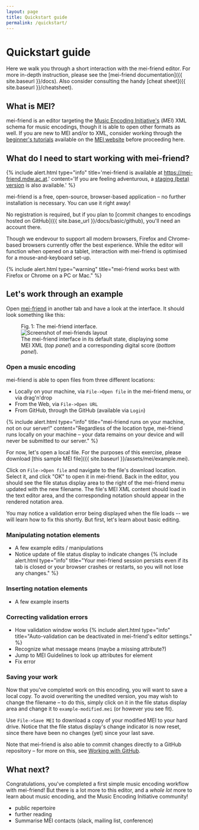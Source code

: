 ```yaml
---
layout: page
title: Quickstart guide
permalink: /quickstart/
---
```


# Quickstart guide

Here we walk you through a short interaction with the mei-friend editor. For more in-depth instruction, please see the [mei-friend documentation]({{ site.baseurl }}/docs). Also consider consulting the handy [cheat sheet]({{ site.baseurl }}/cheatsheet). 

## What is MEI? 

mei-friend is an editor targeting the [Music Encoding Initiative's](https://music-encoding.org) (*MEI*) XML schema for music encodings, though it is able to open other formats as well. If you are new to MEI and/or to XML, consider working through the [beginner's tutorials](https://music-encoding.org/resources/tutorials.html) available on the [MEI website](https://music-encoding.org) before proceeding here.

## What do I need to start working with mei-friend?
{% include alert.html type="info" title='mei-friend is available at <a href="https://mei-friend.mdw.ac.at">https://mei-friend.mdw.ac.at</a>.' content='If you are feeling adventurous, a <a href="https://repo.mdw.ac.at/mei-friend" target="_blank">staging (beta) version</a> is also available.' %}

mei-friend is a free, open-source, browser-based application &ndash; no further installation is necessary. You can use it right away! 

No registration is required, but if you plan to [commit changes to encodings hosted on GitHub]({{ site.base_url }}/docs/basic/github), you'll need an account there.

Though we endevour to support all modern browsers, Firefox and Chrome-based browsers currently offer the best experience. While the editor will function when opened on a tablet, interaction with mei-friend is optimised for a mouse-and-keyboard set-up. 

{% include alert.html type="warning" title="mei-friend works best with Firefox or Chrome on a PC or Mac." %}

## Let's work through an example

Open <a href="https://mei-friend.mdw.ac.at" target="_blank">mei-friend</a> in another tab and have a look at the interface. It should look something like this:

<figure class="figure">
    <div class="figure-title">Fig.&thinsp;1: The mei-friend interface.</div>
        <img class="figure-img" src="{{ site.baseurl }}/assets/img/quickstart/mei-friend-interface.png" 
            alt="Screenshot of mei-friends layout" />
    <figcaption class="figure-caption">The mei-friend interface in its default state, displaying some MEI XML (<em>top panel</em>) and a corresponding digital score (<em>bottom panel</em>).</figcaption>
</figure>


### Open a music encoding
mei-friend is able to open files from three different locations:
* Locally on your machine, via `File->Open file` in the mei-friend menu, or via drag'n'drop
* From the Web, via `File->Open URL`
* From GitHub, through the GitHub (available via `Login`)

{% include alert.html type="info" title="mei-friend runs on your machine, not on our server!" content="Regardless of the location type, mei-friend runs locally on your machine &ndash; your data remains on your device and will never be submitted to our server." %}

For now, let's open a local file. For the purposes of this exercise, please download [this sample MEI file]({{ site.baseurl }}/assets/mei/example.mei). 

Click on `File->Open file` and navigate to the file's download location. Select it, and click "OK" to open it in mei-friend. Back in the editor, you should see the file status display area to the right of the mei-friend menu updated with the new filename. The file's MEI XML content should load in the text editor area, and the corresponding notation should appear in the rendered notation area. 

You may notice a validation error being displayed when the file loads -- we will learn how to fix this shortly. But first, let's learn about basic editing.

### Manipulating notation elements
* A few example edits / manipulations
* Notice update of file status display to indicate changes
{% include alert.html type="info" title="Your mei-friend session persists even if its tab is closed or your browser crashes or restarts, so you will not lose any changes." %}

### Inserting notation elements
* A few example inserts 

### Correcting validation errors
* How validation window works
{% include alert.html type="info" title="Auto-validation can be deactivated in mei-friend's editor settings." %}
* Recognize what message means (maybe a missing attribute?)
* Jump to MEI Guidelines to look up attributes for element
* Fix error


### Saving your work

Now that you've completed work on this encoding, you will want to save a local copy. To avoid overwriting the unedited version, you may wish to change the filename &ndash; to do this, simply click on it in the file status display area and change it to `example-modified.mei` (or however you see fit). 

Use `File->Save MEI` to download a copy of your modified MEI to your hard drive. Notice that the file status display's change indicator is now reset, since there have been no changes (yet) since your last save.

Note that mei-friend is also able to commit changes directly to a GitHub repository &ndash; for more on this, see [Working with GitHub](docs/github).

## What next?

Congratulations, you've completed a first simple music encoding workflow with mei-friend! But there is a lot more to this editor, and a *whole lot* more to learn about music encoding, and the Music Encoding Initiative community! 
* public repertoire
* further reading
* Summarise MEI contacts (slack, mailing list, conference)





